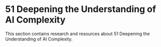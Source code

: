 # 51 Deepening the Understanding of AI Complexity

This section contains research and resources about 51 Deepening the Understanding of AI Complexity.